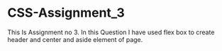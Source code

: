 # CSS-Assignment_3

This Is Assignment no 3.
In this Question I have used flex box to create header and center and aside element of page.
